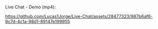 Live Chat - Demo (mp4):

https://github.com/Lucas1Jorge/Live-Chat/assets/28477323/987b6af6-9c7d-4c1a-98d1-89147e199955
